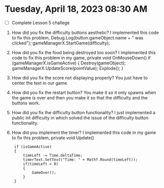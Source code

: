 # Tuesday, April 18, 2023 08:30 AM
- [ ] Complete Lesson 5 challege

1. How did you fix the difficulty buttons aesthetic?
I implemented this code to fix this problem,
Debug.Log(button.gameObject.name + " was clicked");
        gameManagerX.StartGame(difficulty);
2. How did you fix the food being destroyed too soon?
I implemented this code to fix this problem in my game,
private void OnMouseDown()
        if (gameManagerX.isGameActive)
        {
            Destroy(gameObject);
            gameManagerX.UpdateScore(pointValue);
            Explode();
        }
3. How did you fix the score not displaying properly?
You just have to center the text in our game.
4. How did you fix the restart button?
You make it so it only spawns when the game is over and then you make it so that the difficulty and the buttons work.
5. How did you fix the difficulty button functionality?
I just implemented a public int difficulty in which solved the issue of the difficulty button functionality.
6. How did you implement the timer?
I implemented this code in my game to fix this problem,
 private void Update()


        if (isGameActive)
        {
            timeLeft -= Time.deltaTime;
            timerText.SetText("Time: " + Mathf.Round(timeLeft));
            if(timeLeft < 0)
            {
                GameOver();
            }
        }
